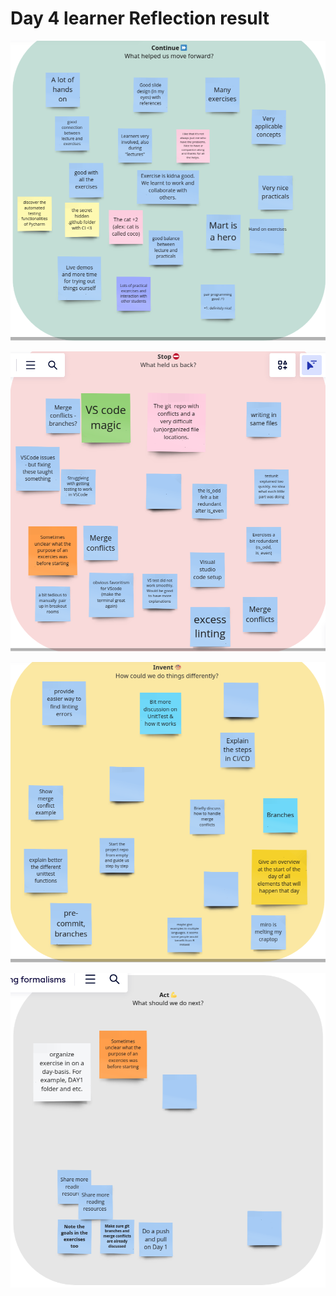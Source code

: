 # Day 4 learner Reflection result

![](day_3_reflection_1.png)

![](day_3_reflection_2.png)

![](day_3_reflection_3.png)

![](day_3_reflection_4.png)
